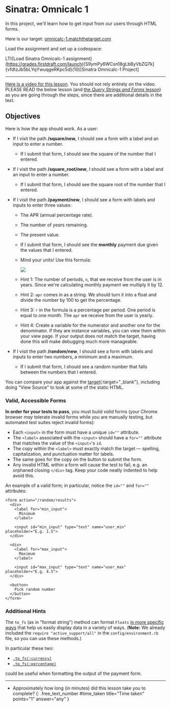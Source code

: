 # Sinatra: Omnicalc 1

In this project, we'll learn how to get input from our users through HTML forms.

Here is our target: [omnicalc-1.matchthetarget.com](https://omnicalc-1.matchthetarget.com/)

Load the assignment and set up a codespace:

LTI{Load Sinatra Omnicalc-1 assignment}(https://grades.firstdraft.com/launch)[S9ymPy6WCsn18gLbByVbZQ7k]{vfdtzJb5bLYqYwuqgeRKpc5d}(10)[Sinatra Omnicalc-1 Project]

---

[Here is a video for this lesson](https://share.descript.com/view/krwGaIMQ2mQ). You should not rely entirely on the video. PLEASE READ the below lesson (and [the _Query Strings and Forms_ lesson](https://learn.firstdraft.com/lessons/102)) as you are going through the steps, since there are additional details in the text.

## Objectives

Here is how the app should work. As a user:

 - If I visit the path **/square/new**, I should see a form with a label and an input to enter a number.
    - If I submit that form, I should see the square of the number that I entered.
 - If I visit the path **/square_root/new**, I should see a form with a label and an input to enter a number.
    - If I submit that form, I should see the square root of the number that I entered.
 - If I visit the path **/payment/new**, I should see a form with labels and inputs to enter three values:
    - The APR (annual percentage rate).
    - The number of _years_ remaining.
    - The present value.
    - If I submit that form, I should see the **monthly** payment due given the values that I entered.
    - Mind your units! Use this formula:

        <!-- ![Payment formula](assets/omnical-1/payment_formula.gif) -->
        ![](https://res.cloudinary.com/dmxgp9oq2/image/upload/v1688541702/payment_formula_zpumvd.gif)

    - Hint 1: The number of periods, `n`, that we receive from the user is in years. Since we're calculating monthly payment we multiply it by 12.
    - Hint 2: `apr` comes in as a string. We should turn it into a float and divide the number by 100 to get the percentage.
    - Hint 3: `r` in the formula is a percentage per period.  One period is equal to one month.  The `apr` we receive from the user is yearly.
    - Hint 4: Create a variable for the numerator and another one for the denominator.  If they are instance variables, you can view them within your view page. If your output does not match the target, having done this  will make debugging much more manageable.

 - If I visit the path **/random/new**, I should see a form with labels and inputs to enter two numbers, a minimum and a maximum.
    - If I submit that form, I should see a random number that falls between the numbers that I entered.

You can compare your app against the [target](http://omnicalc-1.matchthetarget.com/){:target="_blank"}, including doing "View Source" to look at some of the static HTML.


### Valid, Accessible Forms

**In order for your tests to pass**, you must build _valid_ forms (your Chrome browser _may_ tolerate invalid forms while you are manually testing, but automated test suites reject invalid forms):

 - Each `<input>` in the form must have a unique `id=""` attribute.
 - The `<label>` associated with the `<input>` should have a `for=""` attribute that matches the value of the `<input>`'s `id`.
 - The copy within the `<label>` must exactly match the target — spelling, capitalization, and punctuation matter for labels.
 - The same goes for the copy on the button to submit the form.
 - Any invalid HTML within a form will cause the test to fail, e.g. an orphaned closing `</div>` tag. Keep your code neatly indented to help avoid this.

An example of a valid form; in particular, notice the `id=""` and `for=""` attributes:

```erb
<form action="/random/results">
  <div>
    <label for="min_input">
      Minimum
    </label>

    <input id="min_input" type="text" name="user_min" placeholder="E.g. 1.5">
  </div>

  <div>
    <label for="max_input">
      Maximum
    </label>

    <input id="max_input" type="text" name="user_max" placeholder="E.g. 4.5">
  </div>

  <button>
    Pick random number
  </button>
</form>
```

### Additional Hints

The `to_fs` (as in "format string") method can format `Floats` [in more specific ways](https://learn.firstdraft.com/lessons/33#to_fs) that help us easily display data in a variety of ways. (**Note:** We already included the `require "active_support/all"` in the `config/environment.rb` file, so you can use these methods.)

In particular these two:

- [`.to_fs(:currency)`](https://learn.firstdraft.com/lessons/33#currency)
- [`.to_fs(:percentage)`](https://learn.firstdraft.com/lessons/33#percentage)

could be useful when formatting the output of the payment form.

---

- Approximately how long (in minutes) did this lesson take you to complete?
{: .free_text_number #time_taken title="Time taken" points="1" answer="any" }
